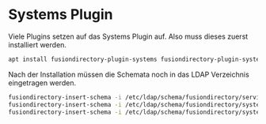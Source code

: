 # Systems Plugin

Viele Plugins setzen auf das Systems Plugin auf. Also muss dieses zuerst installiert werden.

```bash
apt install fusiondirectory-plugin-systems fusiondirectory-plugin-systems-schema
```

Nach der Installation müssen die Schemata noch in das LDAP Verzeichnis eingetragen werden.

```bash
fusiondirectory-insert-schema -i /etc/ldap/schema/fusiondirectory/service-fd.schema
fusiondirectory-insert-schema -i /etc/ldap/schema/fusiondirectory/systems-fd-conf.schema
fusiondirectory-insert-schema -i /etc/ldap/schema/fusiondirectory/systems-fd.schema
```

